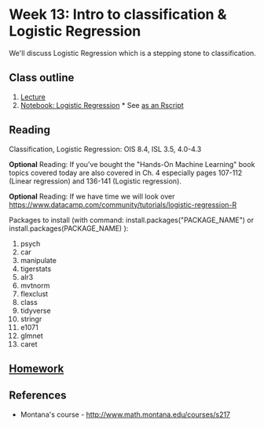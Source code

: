 # Week 13: Intro to classification & Logistic Regression

We'll discuss Logistic Regression which is a stepping stone to classification.

## Class outline

 1. [Lecture](lecture13_s2020_toupload.pdf)
 1. [Notebook: Logistic Regression](prep_logisticRegression_donnerParty_part1.ipynb)
        * See [as an Rscript](Rscripts/prep_logisticRegression_donnerParty_part1_week13.R) 

	

## Reading

Classification, Logistic Regression: OIS 8.4, ISL 3.5, 4.0-4.3

**Optional** Reading: If you've bought the "Hands-On Machine Learning" book topics covered today are also covered in Ch. 4 especially pages 107-112 (Linear regression) and 136-141 (Logistic regression).

**Optional** Reading: If we have time we will look over https://www.datacamp.com/community/tutorials/logistic-regression-R

Packages to install (with command: install.packages("PACKAGE\_NAME") or install.packages(PACKAGE\_NAME) ):
 1. psych
 2. car
 3. manipulate
 4. tigerstats
 5. alr3
 6. mvtnorm
 7. flexclust
 8. class
 9. tidyverse
 10. stringr
 11. e1071
 12. glmnet
 13. caret

## [Homework](homework.md)

## References
 
 * Montana's course - http://www.math.montana.edu/courses/s217
